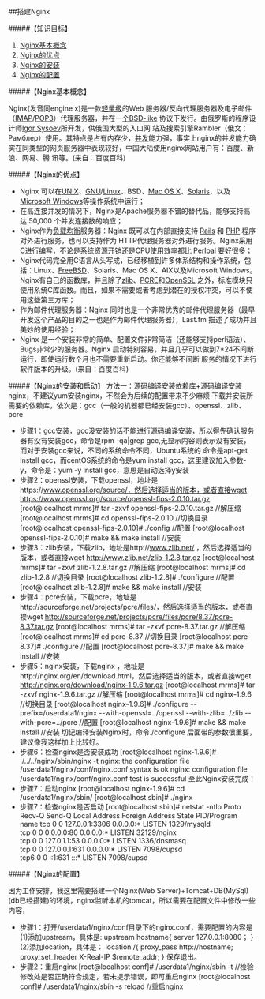 ##搭建Nginx





#####【知识目标】

1. <a href="#Nginx基本概念">Nginx基本概念</a>
2. <a href="#Nginx的优点">Nginx的优点</a>
3. <a href="#Nginx的安装">Nginx的安装</a>
4. <a href="#Nginx的配置">Nginx的配置</a>


#####【<a name="Nginx基本概念" id="Nginx基本概念" ><font color=black>Nginx基本概念</font></a>】

   Nginx(发音同engine x)是一款[轻量级](http://baike.baidu.com/link?url=Cex29kJQgnrZOovNVf_xVPOoa-oiXs_H3ZjDNhqE-u3e8KwiLd8XkTXC7MQ5qcjKxpMd5muUodtFv89TSoaW6a)的Web 服务器/反向代理服务器及电子邮件（[IMAP](http://baike.baidu.com/link?url=6SVN81vjf_rMrr0tHK9TExgGLPtfHDF-nzUlHb0AZ3AwWeyDmfEQ1OMlpOWxDI_ilwwVeI3KE-tPUfIkI4UrlK)/[POP3](http://baike.baidu.com/link?url=VIO3_nO9yW9JcNF4BbQPYsses6B1UU7EiDODvFHDU3nhGbTz9vGs6KZTuAGFvYrFrzKFFe0zUPl0FGNB5io70K)）代理服务器，并在一[个BSD-like](http://repoze.org/license.html) 协议下发行。由俄罗斯的程序设计师[Igor Sysoev](https://en.wikipedia.org/wiki/Igor_Sysoev)所开发，供俄国大型的入口网
站及搜索引擎Rambler（俄文：Рамблер）使用。其特点是占有内存少，[并发](http://baike.baidu.com/link?url=OM0t4QSPd6ZXhwtXhw3RLeJqN1K9Ujpt9RKxpMFPCngrTLiR7q5Ywv9nUiRRwbb_mx4NjpZwOVfUrGnR_919Rq)能力强，事实上nginx的并发能力确实在同类型的网页服务器中表现较好，中国大陆使用nginx网站用户有：百度、新浪、网易、腾
讯等。(来自：百度百科)

#####【<a name="Nginx的优点" id="Nginx的优点"><font color=black>Nginx的优点</font></a>】   

  * Nginx 可以在[UNIX](http://www.unix.org/)、[GNU](http://www.gnu.org/)/[Linux](http://www.linux.org/)、BSD、[Mac OS X](http://www.iplaysoft.com/osx-yosemite.html)、[Solaris](http://www.oracle.com/technetwork/server-storage/solaris11/downloads/index.html)，以及[Microsoft Windows](http://www.microsoft.com/zh-cn)等操作系统中运行；
  * 在高连接并发的情况下，Nginx是Apache服务器不错的替代品，能够支持高达 50,000 个并发连接数的响应；
  * Nginx作为[负载均衡](http://baike.baidu.com/link?url=TwmFOgB_mGNM395S-n3tNwN55DylIqZi7_bVxNivF5hdsCdCQrnHQS71N9yYfn8ROSRkDVnTnOQjz9vhHzXOYq)服务器：Nginx 既可以在内部直接支持 [Rails](http://rubyonrails.org/) 和 [PHP](http://www.php.net/) 程序对外进行服务，也可以支持作为 HTTP代理服务器对外进行服务。Nginx采用C进行编写，不论是系统资源开销还是CPU使用效率都比
    [Perlbal](https://en.wikipedia.org/wiki/Perlbal) 要好很多；
  * Nginx代码完全用C语言从头写成，已经移植到许多体系结构和操作系统，包括：Linux、[FreeBSD](http://www.freebsd.org/)、Solaris、Mac OS X、AIX以及Microsoft Windows。Nginx有自己的函数库，并且除了[zlib](http://www.zlib.net/)、[PCRE](http://sourceforge.net/projects/pcre/files/)和[OpenSSL](https://www.openssl.org/source/)
    之外，标准模块只使用系统C库函数。而且，如果不需要或者考虑到潜在的授权冲突，可以不使用这些第三方库；
  * 作为邮件代理服务器：Nginx 同时也是一个非常优秀的邮件代理服务器（最早开发这个产品的目的之一也是作为邮件代理服务器），Last.fm 描述了成功并且美妙的使用经验；
  * Nginx 是一个安装非常的简单、配置文件非常简洁（还能够支持perl语法）、Bugs非常少的服务器。Nginx 启动特别容易，并且几乎可以做到7*24不间断运行，即使运行数个月也不需要重新启动。你还能够不间断
    服务的情况下进行软件版本的升级。(来自：百度百科)
 
#####【<a name="Nginx的安装和启动" id="Nginx的安装和启动"><font color=black>Nginx的安装和启动</font></a>】
方法一：源码编译安装依赖库+源码编译安装nginx，不建议yum安装nginx，不然会为后续的配置带来不少麻烦
  下载并安装所需要的依赖库，依次是：gcc（一般的机器都已经安装gcc）、openssl、zlib、pcre
   * 步骤1：gcc安装，gcc没安装的话不能进行源码编译安装，所以得先确认服务器有没有安装gcc，命令是rpm -qa|grep gcc,无显示内容则表示没有安装，而对于安装gcc来说，不同的系统命令不同，Ubuntu系统的
     命令是apt-get install gcc，而centOS系统的命令是yum install gcc，这里建议加入参数-y，命令是：yum -y install gcc，意思是自动选择y安装
   * 步骤2：openssl安装，下载openssl，地址是https://www.openssl.org/source/，然后选择适当的版本，或者直接wget https://www.openssl.org/source/openssl-fips-2.0.10.tar.gz
      [root@localhost mrms]# tar -zxvf openssl-fips-2.0.10.tar.gz //解压缩
      [root@localhost mrms]# cd openssl-fips-2.0.10  //切换目录
      [root@localhost openssl-fips-2.0.10]# ./config //配置
      [root@localhost openssl-fips-2.0.10]# make && make install //安装
   * 步骤3：zlib安装，下载zlib，地址是http://www.zlib.net/ ，然后选择适当的版本，或者直接wget http://www.zlib.net/zlib-1.2.8.tar.gz
      [root@localhost mrms]# tar -zxvf zlib-1.2.8.tar.gz //解压缩
      [root@localhost mrms]# cd zlib-1.2.8  //切换目录
      [root@localhost zlib-1.2.8]# ./configure //配置
      [root@localhost zlib-1.2.8]# make && make install //安装
   * 步骤4：pcre安装，下载pcre，地址是http://sourceforge.net/projects/pcre/files/，然后选择适当的版本，或者直接wget http://sourceforge.net/projects/pcre/files/pcre/8.37/pcre-8.37.tar.gz
      [root@localhost mrms]# tar -zxvf pcre-8.37.tar.gz  //解压缩
      [root@localhost mrms]# cd pcre-8.37  //切换目录
      [root@localhost pcre-8.37]# ./configure  //配置
      [root@localhost pcre-8.37]# make && make install //安装
   * 步骤5：nginx安装，下载nginx ，地址是http://nginx.org/en/download.html，然后选择适当的版本，或者直接wget http://nginx.org/download/nginx-1.9.6.tar.gz
      [root@localhost mrms]# tar -zxvf nginx-1.9.6.tar.gz //解压缩
      [root@localhost mrms]# cd nginx-1.9.6 //切换目录
      [root@localhost nginx-1.9.6]# ./configure --prefix=/userdata1/nginx --with-openssl=../openssl --with-zlib=../zlib --with-pcre=../pcre //配置
      [root@localhost nginx-1.9.6]# make && make install //安装
 切记编译安装Nginx时，命令./configure 后面带的参数很重要，建议像我这样加上比较好。
 * 步骤6：检查nginx是否安装成功
    [root@localhost nginx-1.9.6]# ./../../nginx/sbin/nginx -t
    nginx: the configuration file /userdata1/nginx/conf/nginx.conf syntax is ok
    nginx: configuration file /userdata1/nginx/conf/nginx.conf test is successful
    至此Nginx安装完成！
  * 步骤7：启动nginx
   [root@localhost nginx-1.9.6]# cd /userdata1/nginx/sbin/
   [root@localhost sbin]# ./nginx
  * 步骤7：检查nginx是否启动
    [root@localhost sbin]# netstat -ntlp
    Proto Recv-Q Send-Q Local Address           Foreign Address         State       PID/Program name
    tcp        0      0 127.0.0.1:3306          0.0.0.0:*               LISTEN      1329/mysqld     
    tcp        0      0 0.0.0.0:80              0.0.0.0:*               LISTEN      32129/nginx     
    tcp        0      0 127.0.1.1:53            0.0.0.0:*               LISTEN      1336/dnsmasq    
    tcp        0      0 127.0.0.1:631           0.0.0.0:*               LISTEN      7098/cupsd      
    tcp6       0      0 ::1:631                 :::*                    LISTEN      7098/cupsd 
    
#####【<a name="Nginx的配置" id="Nginx的配置"><font color=black>Nginx的配置</font></a>】   

 因为工作安排，我这里需要搭建一个Nginx(Web Server)+Tomcat+DB(MySql)(db已经搭建)的环境，nginx监听本机的tomcat，所以需要在配置文件中修改一些内容，
   * 步骤1：打开/userdata1/nginx/conf目录下的nginx.conf，需要配置的内容是
 (1)添加upstream，具体是:
    upstream hostname{
               server 127.0.0.1:8080；
      }
 (2)添加location，具体是：
   location /{
           proxy_pass http://hostname;
           proxy_set_header X-Real-IP $remote_addr;
     }
 保存退出。
   * 步骤2：重启nginx
     [root@localhost conf]# /userdata1/nginx/sbin -t  //检验修改处是否正确符合规定，若未提示错误，即可重启nginx
     [root@localhost conf]# /userdata1/nginx/sbin -s reload  //重启nginx
 

